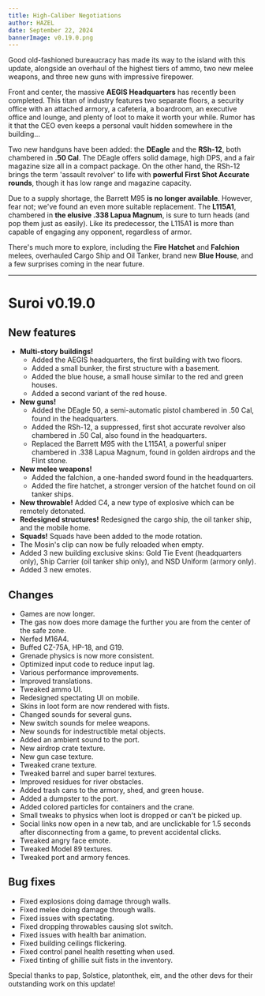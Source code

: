 ```yaml
---
title: High-Caliber Negotiations
author: HAZEL
date: September 22, 2024
bannerImage: v0.19.0.png
---
```

Good old-fashioned bureaucracy has made its way to the island with this update, alongside an overhaul of the highest tiers of ammo, two new melee weapons, and three new guns with impressive firepower.

Front and center, the massive **AEGIS Headquarters** has recently been completed. This titan of industry features two separate floors, a security office with an attached armory, a cafeteria, a boardroom, an executive office and lounge, and plenty of loot to make it worth your while. Rumor has it that the CEO even keeps a personal vault hidden somewhere in the building...

Two new handguns have been added: the **DEagle** and the **RSh-12**, both chambered in **.50 Cal**. The DEagle offers solid damage, high DPS, and a fair magazine size all in a compact package. On the other hand, the RSh-12 brings the term 'assault revolver' to life with **powerful First Shot Accurate rounds**, though it has low range and magazine capacity.

Due to a supply shortage, the Barrett M95 **is no longer available**. However, fear not; we've found an even more suitable replacement. The **L115A1**, chambered in **the elusive .338 Lapua Magnum**, is sure to turn heads (and pop them just as easily). Like its predecessor, the L115A1 is more than capable of engaging any opponent, regardless of armor.

There's much more to explore, including the **Fire Hatchet** and **Falchion** melees, overhauled Cargo Ship and Oil Tanker, brand new **Blue House**, and a few surprises coming in the near future.
***
# Suroi v0.19.0
## New features
- **Multi-story buildings!**
  - Added the AEGIS headquarters, the first building with two floors.
  - Added a small bunker, the first structure with a basement.
  - Added the blue house, a small house similar to the red and green houses.
  - Added a second variant of the red house.
- **New guns!**
  - Added the DEagle 50, a semi-automatic pistol chambered in .50 Cal, found in the headquarters.
  - Added the RSh-12, a suppressed, first shot accurate revolver also chambered in .50 Cal, also found in the headquarters.
  - Replaced the Barrett M95 with the L115A1, a powerful sniper chambered in .338 Lapua Magnum, found in golden airdrops and the Flint stone.
- **New melee weapons!**
  - Added the falchion, a one-handed sword found in the headquarters.
  - Added the fire hatchet, a stronger version of the hatchet found on oil tanker ships.
- **New throwable!** Added C4, a new type of explosive which can be remotely detonated.
- **Redesigned structures!** Redesigned the cargo ship, the oil tanker ship, and the mobile home.
- **Squads!** Squads have been added to the mode rotation.
- The Mosin's clip can now be fully reloaded when empty.
- Added 3 new building exclusive skins: Gold Tie Event (headquarters only), Ship Carrier (oil tanker ship only), and NSD Uniform (armory only).
- Added 3 new emotes.

## Changes
- Games are now longer.
- The gas now does more damage the further you are from the center of the safe zone.
- Nerfed M16A4.
- Buffed CZ-75A, HP-18, and G19.
- Grenade physics is now more consistent.
- Optimized input code to reduce input lag.
- Various performance improvements.
- Improved translations.
- Tweaked ammo UI.
- Redesigned spectating UI on mobile.
- Skins in loot form are now rendered with fists.
- Changed sounds for several guns.
- New switch sounds for melee weapons.
- New sounds for indestructible metal objects.
- Added an ambient sound to the port.
- New airdrop crate texture.
- New gun case texture.
- Tweaked crane texture.
- Tweaked barrel and super barrel textures.
- Improved residues for river obstacles.
- Added trash cans to the armory, shed, and green house.
- Added a dumpster to the port.
- Added colored particles for containers and the crane.
- Small tweaks to physics when loot is dropped or can't be picked up.
- Social links now open in a new tab, and are unclickable for 1.5 seconds after disconnecting from a game, to prevent accidental clicks.
- Tweaked angry face emote.
- Tweaked Model 89 textures.
- Tweaked port and armory fences.

## Bug fixes
- Fixed explosions doing damage through walls.
- Fixed melee doing damage through walls.
- Fixed issues with spectating.
- Fixed dropping throwables causing slot switch.
- Fixed issues with health bar animation.
- Fixed building ceilings flickering.
- Fixed control panel health resetting when used.
- Fixed tinting of ghillie suit fists in the inventory.

Special thanks to pap, Solstice, platonthek, eiπ, and the other devs for their outstanding work on this update!
